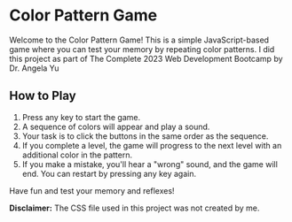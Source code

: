 # Color Pattern Game

Welcome to the Color Pattern Game! This is a simple JavaScript-based game where you can test your memory by repeating color patterns.
I did this project as part of The Complete 2023 Web Development Bootcamp by Dr. Angela Yu

## How to Play

1. Press any key to start the game.
2. A sequence of colors will appear and play a sound.
3. Your task is to click the buttons in the same order as the sequence.
4. If you complete a level, the game will progress to the next level with an additional color in the pattern.
5. If you make a mistake, you'll hear a "wrong" sound, and the game will end. You can restart by pressing any key again.

Have fun and test your memory and reflexes!


**Disclaimer:** The CSS file used in this project was not created by me.
